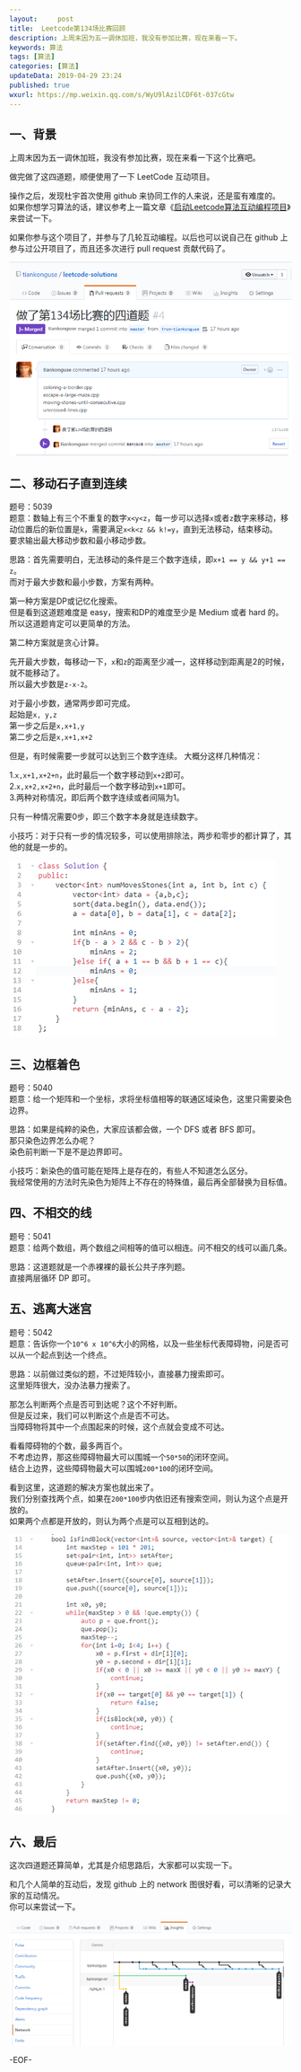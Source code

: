 ```yaml
---   
layout:     post  
title:  Leetcode第134场比赛回顾
description: 上周末因为五一调休加班，我没有参加比赛，现在来看一下。  
keywords: 算法  
tags: [算法]    
categories: [算法]  
updateData: 2019-04-29 23:24   
published: true 
wxurl: https://mp.weixin.qq.com/s/WyU9lAzilCDF6t-037cGtw  
---  
```



## 一、背景  


上周末因为五一调休加班，我没有参加比赛，现在来看一下这个比赛吧。  


做完做了这四道题，顺便使用了一下 LeetCode 互动项目。  


操作之后，发现杜宇首次使用 github 来协同工作的人来说，还是蛮有难度的。  
如果你想学习算法的话，建议参考上一篇文章《[启动Leetcode算法互动编程项目](https://mp.weixin.qq.com/s/V1IeDxJibC30wyK9nJwp_w)》来尝试一下。  


如果你参与这个项目了，并参与了几轮互动编程。以后也可以说自己在 github 上参与过公开项目了，而且还多次进行 pull request 贡献代码了。  


![](/images/2019/04/29/leetcode-134-001.png)  


## 二、移动石子直到连续  


题号：5039  
题意：数轴上有三个不重复的数字`x<y<z`，每一步可以选择`x`或者`z`数字来移动，移动位置后的新位置是`k`，需要满足`x<k<z && k!=y`，直到无法移动，结束移动。  
要求输出最大移动步数和最小移动步数。  


思路：首先需要明白，无法移动的条件是三个数字连续，即`x+1 == y && y+1 == z`。  
而对于最大步数和最小步数，方案有两种。  


第一种方案是DP或记忆化搜索。  
但是看到这道题难度是 easy，搜索和DP的难度至少是 Medium 或者 hard 的。  
所以这道题肯定可以更简单的方法。  


第二种方案就是贪心计算。  


先开最大步数，每移动一下，`x`和`z`的距离至少减一，这样移动到距离是2的时候，就不能移动了。  
所以最大步数是`z-x-2`。  


对于最小步数，通常两步即可完成。  
起始是`x, y,z`  
第一步之后是`x,x+1,y`  
第二步之后是`x,x+1,x+2`  


但是，有时候需要一步就可以达到三个数字连续。 
大概分这样几种情况：  

1.`x,x+1,x+2+n`，此时最后一个数字移动到`x+2`即可。  
2.`x,x+2,x+2+n`，此时最后一个数字移动到`x+1`即可。  
3.两种对称情况，即后两个数字连续或者间隔为1。  


只有一种情况需要0步，即三个数字本身就是连续数字。  


小技巧：对于只有一步的情况较多，可以使用排除法，两步和零步的都计算了，其他的就是一步的。  


![](/images/2019/04/29/leetcode-134-002.png)  


## 三、边框着色  


题号：5040  
题意：给一个矩阵和一个坐标，求将坐标值相等的联通区域染色，这里只需要染色边界。  


思路：如果是纯粹的染色，大家应该都会做，一个 DFS 或者 BFS 即可。  
那只染色边界怎么办呢？  
染色前判断一下是不是边界即可。  


小技巧：新染色的值可能在矩阵上是存在的，有些人不知道怎么区分。  
我经常使用的方法时先染色为矩阵上不存在的特殊值，最后再全部替换为目标值。  


## 四、不相交的线  

题号：5041  
题意：给两个数组，两个数组之间相等的值可以相连。问不相交的线可以画几条。  


思路：这道题就是一个赤裸裸的最长公共子序列题。  
直接两层循环 DP 即可。  


## 五、逃离大迷宫  


题号：5042  
题意：告诉你一个`10^6 x 10^6`大小的网格，以及一些坐标代表障碍物，问是否可以从一个起点到达一个终点。  


思路：以前做过类似的题，不过矩阵较小，直接暴力搜索即可。  
这里矩阵很大，没办法暴力搜索了。  


那怎么判断两个点是否可到达呢？这个不好判断。  
但是反过来，我们可以判断这个点是否不可达。  
当障碍物将其中一个点围起来的时候，这个点就会变成不可达。  


看看障碍物的个数，最多两百个。  
不考虑边界，那这些障碍物最大可以围城一个`50*50`的闭环空间。  
结合上边界，这些障碍物最大可以围城`200*100`的闭环空间。  


看到这里，这道题的解决方案也就出来了。  
我们分别查找两个点，如果在`200*100`步内依旧还有搜索空间，则认为这个点是开放的。  
如果两个点都是开放的，则认为两个点是可以互相到达的。    


![](/images/2019/04/29/leetcode-134-003.png)  


## 六、最后  


这次四道题还算简单，尤其是介绍思路后，大家都可以实现一下。  


和几个人简单的互动后，发现 github 上的 network 图很好看，可以清晰的记录大家的互动情况。  
你可以来尝试一下。  


![](/images/2019/04/29/leetcode-134-004.png)  



-EOF-  



